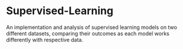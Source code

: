 # Supervised-Learning

An implementation and analysis of supervised learning models on two different datasets, comparing their outcomes as each model works differently with respective data.
